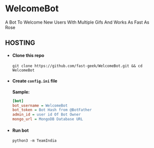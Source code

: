 # WelcomeBot
A Bot To Welcome New Users With Multiple Gifs And Works As Fast As Rose


## HOSTING


* #### Clone this repo
    ``git clone https://github.com/fast-geek/WelcomeBot.git && cd WelcomeBot``
* #### Create `config.ini` file
  **Sample:**
     ```ini
     [bot]
     bot_username = WelcomeBot
     bot_token = Bot Hash from @BotFather
     admin_id = user id Of Bot Owner
     mongo_url = MongoDB Database URL
     ```
* #### Run bot
	`python3 -m TeamIndia`
